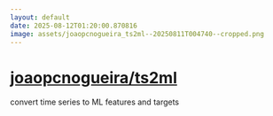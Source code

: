 ```yaml
---
layout: default
date: 2025-08-12T01:20:00.870816
image: assets/joaopcnogueira_ts2ml--20250811T004740--cropped.png
---
```


# [joaopcnogueira/ts2ml](https://github.com/joaopcnogueira/ts2ml)

convert time series to ML features and targets
